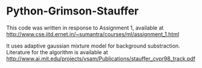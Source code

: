 # Python-Grimson-Stauffer

This code was written in response to Assignment 1, available at
http://www.cse.iitd.ernet.in/~sumantra/courses/ml/assignment_1.html

It uses adaptive gaussian mixture model for background substraction.
Literature for the algorithm is available at
http://www.ai.mit.edu/projects/vsam/Publications/stauffer_cvpr98_track.pdf
